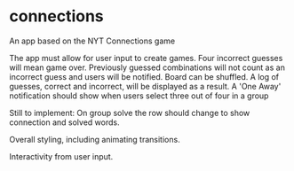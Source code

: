 # connections
An app based on the NYT Connections game


The app must allow for user input to create games. 
Four incorrect guesses will mean game over.
Previously guessed combinations will not count as an incorrect guess and users will be notified.
Board can be shuffled.
A log of guesses, correct and incorrect, will be displayed as a result. 
A 'One Away' notification should show when users select three out of four in a group


Still to implement: 
  On group solve the row should change to show connection and solved words.

  Overall styling, including animating transitions.

  Interactivity from user input.